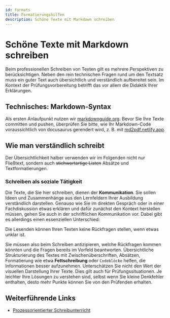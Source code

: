 ```yaml
---
id: formats
title: Formatierungshilfen
description: Schöne Texte mit Markdown schreiben
---
```


# Schöne Texte mit Markdown schreiben

Beim professionellen Schreiben von Texten gilt es mehrere Perspektiven zu berücksichtigen. Neben den rein technischen Fragen rund um den Textsatz muss ein guter Text auch übersichtlich und verständlich aufbereitet sein. Im Kontext der Prüfungsvorbereitung betrifft das vor allem die Didaktik Ihrer Erklärungen. 

## Technisches: Markdown-Syntax

Als ersten Anlaufpunkt nutzen wir [markdownguide.org](https://www.markdownguide.org/basic-syntax/). Bevor Sie Ihre Texte committen und pushen, überprüfen Sie bitte, wie Ihr Markdown-Code voraussichtlich von docusaurus gerendert wird, z. B. mit [md2pdf.netlify.app](https://md2pdf.netlify.app/).

## Wie man verständlich schreibt

Der Übersichtlichkeit halber verwenden wir im Folgenden nicht nur Fließtext, sondern auch ~~stichwortartige Listen~~ Absätze und Textformatierungen.

### Schreiben als soziale Tätigkeit

Die Texte, die Sie hier schreiben, dienen der **Kommunikation**. Sie sollen Ideen und Zusammenhänge aus den Lernfeldern Ihrer Ausbildung verständlich darstellen. Genauso wie Sie im direkten Gespräch oder in einer Fachdiskussion etwas erklären und dafür zunächst den Kontext herstellen müssen, gehen Sie auch in der schriftlichen Kommunikation vor. Dabei gibt es allerdings einen essenziellen Unterschied:

Die Lesenden können Ihren Texten keine Rückfragen stellen, wenn etwas unklar ist. 

Sie müssen also beim Schreiben antizipieren, welche Rückfragen kommen könnten und die Fragen bereits im Vorfeld beantworten. Übersichtliche Strukturierung des Textes mit Zwischenüberschriften, Absätzen, Formatierung wie etwa **Fettschreibung** oder `Codeblöcke` helfen, die Informationen besser aufzunehmen. Unterschätzen Sie nicht den Wert der visuellen Darstellung Ihrer Texte. Dies gilt auch für Prüfungssituationen. Je leichter Ihre Lösungen zu verstehen sind, selbst wenn Sie kleine Denkfehler enthalten, desto mehr Punkte können Sie von den Prüfenden erhalten.

## Weiterführende Links

- [Prozessorientierter Schreibunterricht](https://stift-deutschunterricht.de/schriftlicher-sprachgebrauch/)

